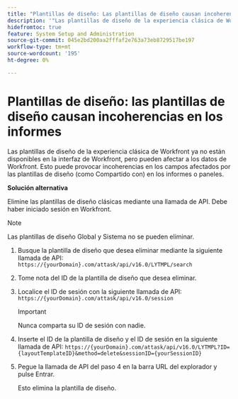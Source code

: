 ```yaml
---
title: "Plantillas de diseño: Las plantillas de diseño causan incoherencias en los informes"
description: '"Las plantillas de diseño de la experiencia clásica de Workfront ya no están disponibles en la interfaz de Workfront, pero pueden afectar a los datos de Workfront. Esto puede causar incoherencias en los campos afectados por las plantillas de diseño (como Compartido con) en los informes o paneles".'
hidefromtoc: true
feature: System Setup and Administration
source-git-commit: 045e2bd200aa2fffaf2e763a73eb8729517be197
workflow-type: tm+mt
source-wordcount: '195'
ht-degree: 0%

---
```



# Plantillas de diseño: las plantillas de diseño causan incoherencias en los informes

Las plantillas de diseño de la experiencia clásica de Workfront ya no están disponibles en la interfaz de Workfront, pero pueden afectar a los datos de Workfront. Esto puede provocar incoherencias en los campos afectados por las plantillas de diseño (como Compartido con) en los informes o paneles.

**Solución alternativa**

Elimine las plantillas de diseño clásicas mediante una llamada de API. Debe haber iniciado sesión en Workfront.

>[!NOTE]
>
>Las plantillas de diseño Global y Sistema no se pueden eliminar.

1. Busque la plantilla de diseño que desea eliminar mediante la siguiente llamada de API:
   `https://{yourDomain}.com/attask/api/v16.0/LYTMPL/search`
1. Tome nota del ID de la plantilla de diseño que desea eliminar.
1. Localice el ID de sesión con la siguiente llamada de API:
   `https://{yourDomain}.com/attask/api/v16.0/session`

   >[!IMPORTANT]
   >
   >Nunca comparta su ID de sesión con nadie.

1. Inserte el ID de la plantilla de diseño y el ID de sesión en la siguiente llamada de API:
   `https://{yourDomain}.com/attask/api/v16.0/LYTMPL?ID={layoutTemplateID}&method=delete&sessionID={yourSessionID}`
1. Pegue la llamada de API del paso 4 en la barra URL del explorador y pulse Entrar.

   Esto elimina la plantilla de diseño.

